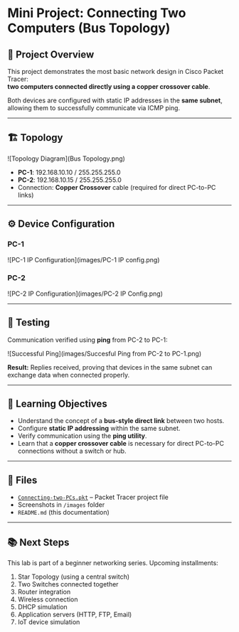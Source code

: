 # Mini Project: Connecting Two Computers (Bus Topology)

## 📌 Project Overview
This project demonstrates the most basic network design in Cisco Packet Tracer:  
**two computers connected directly using a copper crossover cable**.  

Both devices are configured with static IP addresses in the **same subnet**, allowing them to successfully communicate via ICMP ping.

---

## 🏗️ Topology
![Topology Diagram](Bus Topology.png)

- **PC-1**: 192.168.10.10 / 255.255.255.0  
- **PC-2**: 192.168.10.15 / 255.255.255.0  
- Connection: **Copper Crossover** cable (required for direct PC-to-PC links)  

---

## ⚙️ Device Configuration
### PC-1
![PC-1 IP Configuration](images/PC-1 IP config.png)

### PC-2
![PC-2 IP Configuration](images/PC-2 IP Config.png)

---

## 🧪 Testing
Communication verified using **ping** from PC-2 to PC-1:

![Successful Ping](images/Succesful Ping from PC-2 to PC-1.png)

**Result:** Replies received, proving that devices in the same subnet can exchange data when connected properly.

---

## 🎯 Learning Objectives
- Understand the concept of a **bus-style direct link** between two hosts.  
- Configure **static IP addressing** within the same subnet.  
- Verify communication using the **ping utility**.  
- Learn that a **copper crossover cable** is necessary for direct PC-to-PC connections without a switch or hub.

---

## 📂 Files
- [`Connecting-two-PCs.pkt`](Connecting-two-PCs.pkt) – Packet Tracer project file  
- Screenshots in `/images` folder  
- `README.md` (this documentation)

---

## 📚 Next Steps
This lab is part of a beginner networking series. Upcoming installments:  
1. Star Topology (using a central switch)  
2. Two Switches connected together  
3. Router integration  
4. Wireless connection  
5. DHCP simulation  
6. Application servers (HTTP, FTP, Email)  
7. IoT device simulation
